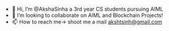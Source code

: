 - 👋 Hi, I’m @AkshaSinha a 3rd year CS students pursuing AIML 
- 💞️ I’m looking to collaborate on AIML and Blockchain Projects!
- 📫 How to reach me-> shoot me a mail akshtsinh@gmail.com

<!---
AkshaSin/AkshaSin is a ✨ special ✨ repository because its `README.md` (this file) appears on your GitHub profile.
You can click the Preview link to take a look at your changes.
--->
